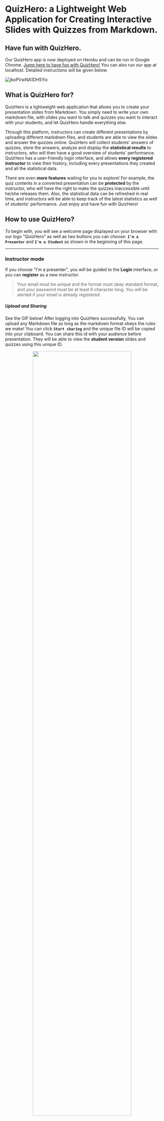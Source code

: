 # QuizHero: a Lightweight Web Application for Creating Interactive Slides with Quizzes from Markdown.

## Have fun with QuizHero.

Our QuizHero app is now deployed on Heroku and can be run in Google Chrome. [Jump here to have fun with QuizHero!](https://quiz-hero.herokuapp.com/) You can also run our app at localhost. Detailed instructions will be given below.

![jkoPVwNA1DH5Yix](https://i.loli.net/2020/04/29/jkoPVwNA1DH5Yix.jpg)


## What is QuizHero for?

QuizHero is a lightweight web application that allows you to create your presentation slides from Markdown. You simply need to write your own markdown file, with slides you want to talk and quizzes you want to interact with your students, and let QuizHero handle everything else. 

Through this platform, instructors can create different presentations by uploading different markdown files, and students are able to view the slides and answer the quizzes online. QuizHero will collect students' answers of quizzes, store the answers, analyze and display the **statistical results** to instructors, who will then have a good overview of students' performance. QuizHero has a user-friendly login interface, and allows **every registered instructor** to view their history, including every presentations they created and all the statistical data.

There are even **more features** waiting for you to explore! For example, the quiz contents in a converted presentation can be **protected** by the instructor, who will have the right to make the quizzes inaccessible until he/she releases them. Also, the statistical data can be refreshed in real time, and instructors will be able to keep track of the latest statistics as well of students' performance. Just enjoy and have fun with QuizHero!

## How to use QuizHero?

To begin with, you will see a welcome page displayed on your browser with our logo "QuizHero" as well as two buttons you can choose: **`I'm a Presenter`** and **`I'm a Student`** as shown in the beginning of this page.

---

### Instructor mode
If you choose "I'm a presenter", you will be guided to the **Login** interface, or you can **register** as a new instructor.

> Your email must be unique and the format must obey standard format, and your password must be at least 6 character long. You will be alerted if your email is already registered.

##### Upload and Sharing
See the GIF below! After logging into QuizHero successfully, You can upload any Markdown file as long as the markdown format obeys the rules we make! You can click **`Start sharing`** and the unique file ID will be copied into your clipboard. You can share this id with your audience before presentation. They will be able to view the **student version** slides and quizzes using this unique ID. 

<!--![lCJu4svPLrxnXyp](https://i.loli.net/2020/04/29/lCJu4svPLrxnXyp.gif)-->
<p align="center">
  <img width="80%" src="https://i.loli.net/2020/04/29/lCJu4svPLrxnXyp.gif">
</p>

> We provide a sample markdown file called **"template.md"** that contains some demo slides with 4 sample quiz questions, and you can upload this file as a test. The markdown file will be converted to a slide-type html page that you can interact with! 

If you want to stop sharing the file, simply click **`Stop sharing`** and the previous ID will expire until your start sharing the file again.

##### View slides
Presenters can view all the slides and quizzes that have been converted from the original Markdown file, and can also click  **`Download HTML`** to download the static HTML file. 

Now let's see what's inside the "presenter mode" slides! All the raw markdown content have been converted to neat and beautiful slides, as shown below:

![2rlJE6j1GPuvoby](https://i.loli.net/2020/04/29/2rlJE6j1GPuvoby.gif)


##### Start Quiz and View Statistics
Presenters can click **`start quiz`** button to **release the permission** of quiz. So, students won't be able to take quiz without permission. 

Presenters can choose to take or **`skip`** the quiz, and do NOT need to worry about messing up with the statistics as the result won't be recorded and sent into the database.

The last page shows the statistics of all the quizzes in this file. The green/red bar represent the number of students that choose the correct/wrong answer, and the blue line shows the correct percentage of each quiz question.

Presenters can click the **Refresh** button on the statistics page to see the up-to-date statistics.

![iztVmjKvS3DcqZW](https://i.loli.net/2020/04/29/iztVmjKvS3DcqZW.gif)

<!--![](https://github.com/jhu-oose/2020-spring-group-QuizHero/blob/master/docs/upload.png)-->

##### View History and Delete Files

##### Presenter Mode with Notes & Second Audience Window

---

### Student mode

So you're a student now! You may choose **`I'm a Student`** from the welcome page, and will be directed to the student page with a search bar. Suppose you have received the shared file code from your instructor, now you can input the shared code to fetch the presentation slides. 

![yFN8b3YRHw4hpoI](https://i.loli.net/2020/04/29/yFN8b3YRHw4hpoI.gif)

If the code matches and the corresponding file is accessible, students will be given two options **`Go to Presentation`** or **`Download file`**. They can choose to view interactive **Student mode** slides with quizzes inside or download the static html file.

> We do not require students to login to use our service for simplicity, and the presenter should be careful about whom the secret code is shared with. However, as mentioned above, we have developed the feature that allows presenters to **protect their slides and quizzes** by enabling or disabling the shared code as well as the quizzes inside!

<!--![](https://github.com/jhu-oose/2020-spring-group-QuizHero/blob/master/docs/studentpage.png)-->

<!--Now you may test the quiz feature by going the quiz page in **Presenter mode** and **Student mode** from two tabs or two computers. Every response to a quiz question will be transmitted to the back-end and recorded into the database. The detailed statistics is visualized on the **result page** of the **Presenter mode**-->

## Markdown instructions
Want to write your own presentation slides? No problem!

First, you are encouraged to take a look at **"template.md"** to have an idea of the rules. The rules simply follow the standard Markdown syntax and is quite easy to understand!

## Run QuizHero locally.

1. To run our QuizHero project, first simply download the project onto a local repository of your computer.
2. Use any popular IDE (IntelliJ IDEA recommended) to open the project **code/QuizHero_APP** and import as a **Gradle** project.
3. Make sure you have installed JDK 11. Also, set Project SDK as Java 11 (In IntelliJ, open File -> Project Structure -> Project Settings/Project, set Project SDK as 11). 
4. Under Run/Debug Configurations, set the classpath of module as "QuizHero.main". We also recommend that JRE 11 is used to run the project.
5. Try to build the project, if build successfully, run "**RunServer.main**" under src/main/java/api. 
6. If there is something wrong when building the project, in Gradle settings under Preferences, use Gradle from 'wrapper task' in Gradle build script (see below). Then build the project and run "RunServer.main" again, you should see the Javalin framework has begun to work now.

<!--<img src="https://github.com/jhu-oose/2020-spring-group-QuizHero/blob/master/docs/configuration.jpg" width="750" height="380" />
-->

## Test QuizHero

1. You can test our project as a whole by opening two tabs on your browser. On the first tab, enter Presenter mode and stay on the result page that displays statistics. On the second one, enter Student mode and answer the quiz questions several times to simulate the situation that a group of students are doing the same quizzes simultaneously (or you can open several tabs or even browsers to do the quiz if you like). 

2. We recommend using Postman to test our back-end API server. We have uploaded two Postman collections (for localhost and for Heroku) under directory **code/QuizHero_APP/src/main/resources/postman**, and you can import both json files into your Postman application to test if the back-end server functions well as expected.

3. We have also written unit tests for Model, Dao and ApiServer. You can run those tests under directory **code/QuizHero_APP/src/test**.

![yh2OQlnk8ITmAcZ-w480](https://i.loli.net/2020/04/29/yh2OQlnk8ITmAcZ.jpg)

## How is QuizHero built?

The front-end is based on React framework, with the help of Spectacle to present dynamic slide decks converted from raw Markdown file. The development of back-end server involves a lot of tools and frameworks. The application server is developed using Javalin, and we use PostgreSQL as our database management system. Gradle is used as the automation build system, and we use Postman and JUnit framework to test the server.

## Credit
